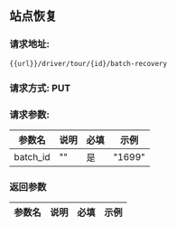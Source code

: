 ## 站点恢复
### 请求地址:
```
{{url}}/driver/tour/{id}/batch-recovery
```
### 请求方式: PUT  
### 请求参数:  

|参数名|说明|必填|示例|  
 |---|---|---|---|  
|batch_id|""|是|"1699"|  
### 返回参数  

|参数名|说明|必填|示例|  
 |---|---|---|---|  
